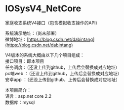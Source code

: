 # IOSysV4_NetCore
家庭收支系统V4接口（包含模拟收支操作的API）

系统演示地址：（尚未部署）  
微博地址：[https://blog.csdn.net/dabintang](https://blog.csdn.net/dabintang)  

V4版本的系统大概由以下几个项目组成：  
接口项目：即本项目  
任务调度：（还没上传到github，上传后会替换成对应地址）  
pc端web ：（还没上传到github，上传后会替换成对应地址）  
安卓app ：（还没上传到github，上传后会替换成对应地址）


本项目简介：  
语言：asp.net core 2.2  
数据库：mysql
